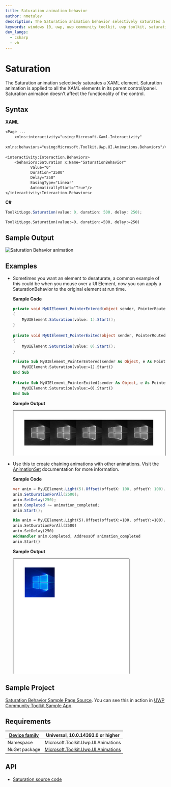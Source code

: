 ```yaml
---
title: Saturation animation behavior
author: nmetulev
description: The Saturation animation behavior selectively saturates a XAML element.
keywords: windows 10, uwp, uwp community toolkit, uwp toolkit, saturation animation, saturation
dev_langs:
  - csharp
  - vb
---
```


# Saturation

The Saturation animation selectively saturates a XAML element. Saturation animation is applied to all the XAML elements in its parent control/panel. Saturation animation doesn't affect the functionality of the control.

## Syntax

**XAML**

```xaml
<Page ...
    xmlns:interactivity="using:Microsoft.Xaml.Interactivity"  
    xmlns:behaviors="using:Microsoft.Toolkit.Uwp.UI.Animations.Behaviors"/>

<interactivity:Interaction.Behaviors>
    <behaviors:Saturation x:Name="SaturationBehavior" 
           Value="0" 
           Duration="2500" 
           Delay="250" 
           EasingType="Linear"
           AutomaticallyStart="True"/>
</interactivity:Interaction.Behaviors>
```

**C#**

```csharp
ToolkitLogo.Saturation(value: 0, duration: 500, delay: 250);       
```
```vb
ToolkitLogo.Saturation(value:=0, duration:=500, delay:=250)
```

## Sample Output

![Saturation Behavior animation](../resources/images/Animations/Saturation/Sample-Output.gif)

## Examples

- Sometimes you want an element to desaturate, a common example of this could be when you mouse over a UI Element, now you can apply a SaturationBehavior to the original element at run time.

    **Sample Code**

    ```csharp
    private void MyUIElement_PointerEntered(object sender, PointerRoutedEventArgs e)
    {
        MyUIElement.Saturation(value: 1).Start();
    }

    private void MyUIElement_PointerExited(object sender, PointerRoutedEventArgs e)
    {
        MyUIElement.Saturation(value: 0).Start();
    }
    ```
    ```vb
    Private Sub MyUIElement_PointerEntered(sender As Object, e As PointerRoutedEventArgs)
        MyUIElement.Saturation(value:=1).Start()
    End Sub

    Private Sub MyUIElement_PointerExited(sender As Object, e As PointerRoutedEventArgs)
        MyUIElement.Saturation(value:=0).Start()
    End Sub
    ```

    **Sample Output**

    ![Use Case 1 Output](../resources/images/Animations/Saturation/Use-Case-1.gif)

- Use this to create chaining animations with other animations. Visit the [AnimationSet](AnimationSet.md) documentation for more information.

    **Sample Code**

    ```csharp
    var anim = MyUIElement.Light(5).Offset(offsetX: 100, offsetY: 100).Saturation(0.5).Scale(scaleX: 2, scaleY: 2);
    anim.SetDurationForAll(2500);
    anim.SetDelay(250);
    anim.Completed += animation_completed;
    anim.Start();
    ```
    ```vb
    Dim anim = MyUIElement.Light(5).Offset(offsetX:=100, offsetY:=100).Saturation(0.5).Scale(scaleX:=2, scaleY:=2)
    anim.SetDurationForAll(2500)
    anim.SetDelay(250)
    AddHandler anim.Completed, AddressOf animation_completed
    anim.Start()
    ```

    **Sample Output**

    ![Use Case 2 Output](../resources/images/Animations/Chaining-Animations-Light-Offset-Saturation-Scale.gif)

## Sample Project

[Saturation Behavior Sample Page Source](https://github.com/Microsoft/UWPCommunityToolkit/tree/master/Microsoft.Toolkit.Uwp.SampleApp/SamplePages/Saturation). You can see this in action in [UWP Community Toolkit Sample App](https://www.microsoft.com/store/apps/9NBLGGH4TLCQ).

## Requirements

| [Device family](http://go.microsoft.com/fwlink/p/?LinkID=526370) | Universal, 10.0.14393.0 or higher   |
| ---------------------------------------------------------------- | ----------------------------------- |
| Namespace                                                        | Microsoft.Toolkit.Uwp.UI.Animations |
| NuGet package | [Microsoft.Toolkit.Uwp.UI.Animations](https://www.nuget.org/packages/Microsoft.Toolkit.Uwp.UI.Animations/) |

## API

* [Saturation source code](https://github.com/Microsoft/UWPCommunityToolkit/blob/master/Microsoft.Toolkit.Uwp.UI.Animations/Behaviors/Saturation.cs)
